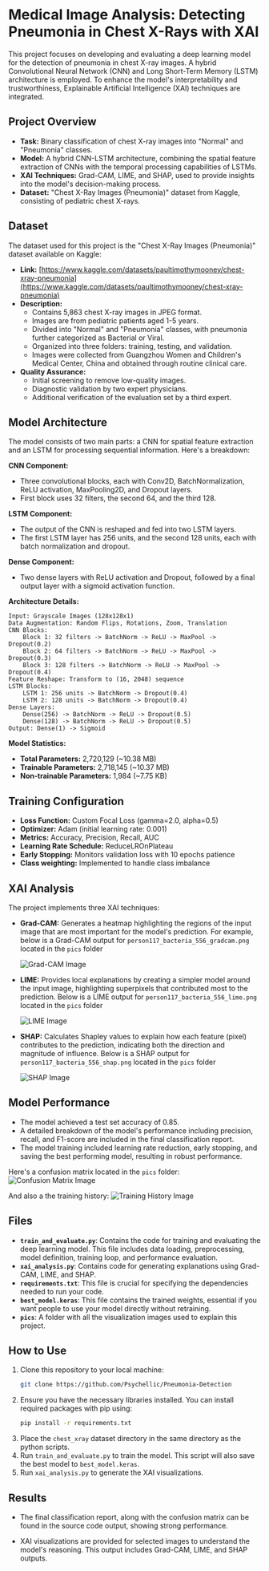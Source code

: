 # Medical Image Analysis: Detecting Pneumonia in Chest X-Rays with XAI

This project focuses on developing and evaluating a deep learning model for the detection of pneumonia in chest X-ray images. A hybrid Convolutional Neural Network (CNN) and Long Short-Term Memory (LSTM) architecture is employed. To enhance the model's interpretability and trustworthiness, Explainable Artificial Intelligence (XAI) techniques are integrated.

## Project Overview

- **Task:** Binary classification of chest X-ray images into "Normal" and "Pneumonia" classes.
- **Model:** A hybrid CNN-LSTM architecture, combining the spatial feature extraction of CNNs with the temporal processing capabilities of LSTMs.
- **XAI Techniques:** Grad-CAM, LIME, and SHAP, used to provide insights into the model's decision-making process.
- **Dataset:** "Chest X-Ray Images (Pneumonia)" dataset from Kaggle, consisting of pediatric chest X-rays.

## Dataset

The dataset used for this project is the "Chest X-Ray Images (Pneumonia)" dataset available on Kaggle:

- **Link:** [https://www.kaggle.com/datasets/paultimothymooney/chest-xray-pneumonia](https://www.kaggle.com/datasets/paultimothymooney/chest-xray-pneumonia)
- **Description:**
  - Contains 5,863 chest X-ray images in JPEG format.
  - Images are from pediatric patients aged 1-5 years.
  - Divided into "Normal" and "Pneumonia" classes, with pneumonia further categorized as Bacterial or Viral.
  - Organized into three folders: training, testing, and validation.
  - Images were collected from Guangzhou Women and Children's Medical Center, China and obtained through routine clinical care.
- **Quality Assurance:**
  - Initial screening to remove low-quality images.
  - Diagnostic validation by two expert physicians.
  - Additional verification of the evaluation set by a third expert.

## Model Architecture

The model consists of two main parts: a CNN for spatial feature extraction and an LSTM for processing sequential information. Here's a breakdown:

**CNN Component:**

- Three convolutional blocks, each with Conv2D, BatchNormalization, ReLU activation, MaxPooling2D, and Dropout layers.
- First block uses 32 filters, the second 64, and the third 128.

**LSTM Component:**

- The output of the CNN is reshaped and fed into two LSTM layers.
- The first LSTM layer has 256 units, and the second 128 units, each with batch normalization and dropout.

**Dense Component:**

- Two dense layers with ReLU activation and Dropout, followed by a final output layer with a sigmoid activation function.

**Architecture Details:**

```
Input: Grayscale Images (128x128x1)
Data Augmentation: Random Flips, Rotations, Zoom, Translation
CNN Blocks:
    Block 1: 32 filters -> BatchNorm -> ReLU -> MaxPool -> Dropout(0.2)
    Block 2: 64 filters -> BatchNorm -> ReLU -> MaxPool -> Dropout(0.3)
    Block 3: 128 filters -> BatchNorm -> ReLU -> MaxPool -> Dropout(0.4)
Feature Reshape: Transform to (16, 2048) sequence
LSTM Blocks:
    LSTM 1: 256 units -> BatchNorm -> Dropout(0.4)
    LSTM 2: 128 units -> BatchNorm -> Dropout(0.4)
Dense Layers:
    Dense(256) -> BatchNorm -> ReLU -> Dropout(0.5)
    Dense(128) -> BatchNorm -> ReLU -> Dropout(0.5)
Output: Dense(1) -> Sigmoid
```

**Model Statistics:**

- **Total Parameters:** 2,720,129 (~10.38 MB)
- **Trainable Parameters:** 2,718,145 (~10.37 MB)
- **Non-trainable Parameters:** 1,984 (~7.75 KB)

## Training Configuration

- **Loss Function:** Custom Focal Loss (gamma=2.0, alpha=0.5)
- **Optimizer:** Adam (initial learning rate: 0.001)
- **Metrics:** Accuracy, Precision, Recall, AUC
- **Learning Rate Schedule:** ReduceLROnPlateau
- **Early Stopping:** Monitors validation loss with 10 epochs patience
- **Class weighting:** Implemented to handle class imbalance

## XAI Analysis

The project implements three XAI techniques:

- **Grad-CAM:** Generates a heatmap highlighting the regions of the input image that are most important for the model's prediction. For example, below is a Grad-CAM output for `person117_bacteria_556_gradcam.png` located in the `pics` folder

  ![Grad-CAM Image](pics/person117_bacteria_556_gradcam.png)

- **LIME:** Provides local explanations by creating a simpler model around the input image, highlighting superpixels that contributed most to the prediction. Below is a LIME output for `person117_bacteria_556_lime.png` located in the `pics` folder

  ![LIME Image](pics/person117_bacteria_556_lime.png)

- **SHAP:** Calculates Shapley values to explain how each feature (pixel) contributes to the prediction, indicating both the direction and magnitude of influence. Below is a SHAP output for `person117_bacteria_556_shap.png` located in the `pics` folder

  ![SHAP Image](pics/person117_bacteria_556_shap.png)

## Model Performance

- The model achieved a test set accuracy of 0.85.
- A detailed breakdown of the model's performance including precision, recall, and F1-score are included in the final classification report.
- The model training included learning rate reduction, early stopping, and saving the best performing model, resulting in robust performance.

Here's a confusion matrix located in the `pics` folder:
![Confusion Matrix Image](pics/confusion_matrix.png)

And also a the training history:
![Training History Image](pics/training_history.png)

## Files

- **`train_and_evaluate.py`**: Contains the code for training and evaluating the deep learning model. This file includes data loading, preprocessing, model definition, training loop, and performance evaluation.
- **`xai_analysis.py`**: Contains code for generating explanations using Grad-CAM, LIME, and SHAP.
- **`requirements.txt`**: This file is crucial for specifying the dependencies needed to run your code.
- **`best_model.keras`**: This file contains the trained weights, essential if you want people to use your model directly without retraining.
- **`pics`**: A folder with all the visualization images used to explain this project.

## How to Use

1.  Clone this repository to your local machine:
    ```bash
    git clone https://github.com/Psychellic/Pneumonia-Detection
    ```
2.  Ensure you have the necessary libraries installed. You can install required packages with pip using:
    ```bash
    pip install -r requirements.txt
    ```
3.  Place the `chest_xray` dataset directory in the same directory as the python scripts.
4.  Run `train_and_evaluate.py` to train the model. This script will also save the best model to `best_model.keras`.
5.  Run `xai_analysis.py` to generate the XAI visualizations.

## Results

- The final classification report, along with the confusion matrix can be found in the source code output, showing strong performance.

- XAI visualizations are provided for selected images to understand the model's reasoning. This output includes Grad-CAM, LIME, and SHAP outputs.
